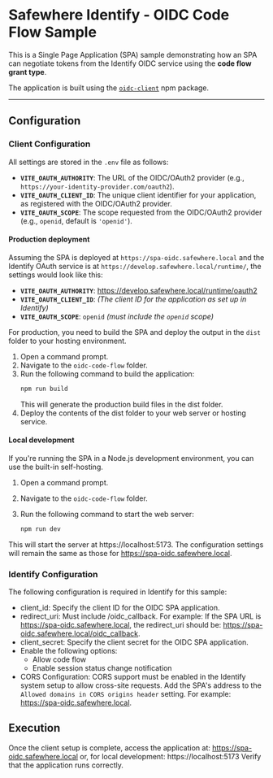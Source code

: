 # Safewhere Identify - OIDC Code Flow Sample

This is a Single Page Application (SPA) sample demonstrating how an SPA can negotiate tokens from the Identify OIDC service using the **code flow grant type**.  

The application is built using the [`oidc-client`](https://www.npmjs.com/package/oidc-client) npm package.  

---

## Configuration  

### Client Configuration  

All settings are stored in the `.env` file as follows:

- **`VITE_OAUTH_AUTHORITY`**: The URL of the OIDC/OAuth2 provider (e.g., `https://your-identity-provider.com/oauth2`).
- **`VITE_OAUTH_CLIENT_ID`**: The unique client identifier for your application, as registered with the OIDC/OAuth2 provider.
- **`VITE_OAUTH_SCOPE`**: The scope requested from the OIDC/OAuth2 provider (e.g., `openid`, default is `'openid'`).

#### Production deployment 

Assuming the SPA is deployed at `https://spa-oidc.safewhere.local` and the Identify OAuth service is at `https://develop.safewhere.local/runtime/`, the settings would look like this:  

- **`VITE_OAUTH_AUTHORITY`**: https://develop.safewhere.local/runtime/oauth2 
- **`VITE_OAUTH_CLIENT_ID`**: *(The client ID for the application as set up in Identify)*  
- **`VITE_OAUTH_SCOPE`**: `openid` *(must include the `openid` scope)*  

For production, you need to build the SPA and deploy the output in the `dist` folder to your hosting environment.  

1. Open a command prompt.  
2. Navigate to the `oidc-code-flow` folder.  
3. Run the following command to build the application:
    ```bash
    npm run build
    ```
    This will generate the production build files in the dist folder.
4. Deploy the contents of the dist folder to your web server or hosting service.

#### Local development  

If you're running the SPA in a Node.js development environment, you can use the built-in self-hosting.  

1. Open a command prompt.  
2. Navigate to the `oidc-code-flow` folder.  
3. Run the following command to start the web server:  

   ``` bash
   npm run dev
   ```

This will start the server at https://localhost:5173. The configuration settings will remain the same as those for https://spa-oidc.safewhere.local.

### Identify Configuration

The following configuration is required in Identify for this sample:

- client_id: Specify the client ID for the OIDC SPA application.
- redirect_uri: Must include /oidc_callback. For example:
If the SPA URL is https://spa-oidc.safewhere.local, the redirect_uri should be:
https://spa-oidc.safewhere.local/oidc_callback.
- client_secret: Specify the client secret for the OIDC SPA application.
- Enable the following options:
    - Allow code flow
    - Enable session status change notification
- CORS Configuration: CORS support must be enabled in the Identify system setup to allow cross-site requests. Add the SPA's address to the `Allowed domains in CORS origins header` setting. For example: https://spa-oidc.safewhere.local.

## Execution
Once the client setup is complete, access the application at: https://spa-oidc.safewhere.local or, for local development: https://localhost:5173
Verify that the application runs correctly.
